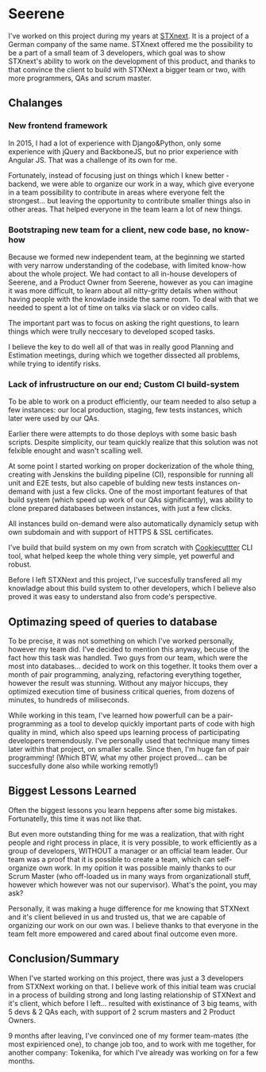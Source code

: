 # Seerene

I've worked on this project during my years at [STXnext](). It is a project of a German company of the same name. STXnext offered me the possibility to be a part of a small team of 3 developers, which goal was to show STXnext's ability to work on the development of this product, and thanks to that convince the client to build with STXNext a bigger team or two, with more programmers, QAs and scrum master.

## Chalanges

### New frontend framework

In 2015, I had a lot of experience with Django&Python, only some experience with jQuery and BackboneJS, but no prior experience with Angular JS. That was a challenge of its own for me.

Fortunately, instead of focusing just on things which I knew better - backend, we were able to organize our work in a way, which give everyone in a team possibility to contribute in areas where everyone felt the strongest... but leaving the opportunity to contribute smaller things also in other areas. That helped everyone in the team learn a lot of new things.

### Bootstraping new team for a client, new code base, no know-how

Because we formed new independent team, at the beginning we started with very narrow understanding of the codebase, with limited know-how about the whole project. We had contact to all in-house developers of Seerene, and a Product Owner from Seerene, however as you can imagine it was more difficult, to learn about all nitty-gritty details when without having people with the knowlade inside the same room. To deal with that we needed to spent a lot of time on talks via slack or on video calls.

The important part was to focus on asking the right questions, to learn things which were trully neccesary to developed scoped tasks.

I believe the key to do well all of that was in really good Planning and Estimation meetings, during which we together dissected all problems, while trying to identify risks.

### Lack of infrustructure on our end; Custom CI build-system

To be able to work on a product efficiently, our team needed to also setup a few instances: our local production, staging, few tests instances, which later were used by our QAs.

Earlier there were attempts to do those deploys with some basic bash scripts. Despite simplicity, our team quickly realize that this solution was not felxible enought and wasn't scalling well.

At some point I started working on proper dockerization of the whole thing, creating with Jenskins the building pipeline (CI), responsible for running all unit and E2E tests, but also capeble of bulding new tests instances on-demand with just a few clicks. One of the most important features of that build system (which speed up work of our QAs significantly), was ability to clone prepared databases between instances, with just a few clicks.

All instances build on-demand were also automatically dynamicly setup with own subdomain and with support of HTTPS & SSL certificates.

I've build that build system on my own from scratch with [Cookiecuttter](https://github.com/cookiecutter/Cookiecutter) CLI tool, what helped keep the whole thing very simple, yet powerful and robust.

Before I left STXNext and this project, I've succesfully transfered all my knowladge about this build system to other developers, which I believe also proved it was easy to understand also from code's perspective.

## Optimazing speed of queries to database

To be precise, it was not something on which I've worked personally, however my team did. I've decided to mention this anyway, becuse of the fact how this task was handled. Two guys from our team, which were the most into databases... decided to work on this together. It tooks them over a month of pair programming, analyzing, refactoring everything together, however the result was stunning. Without any majyor hiccups, they optimized execution time of business critical queries, from dozens of minutes, to hundreds of miliseconds.

While working in this team, I've learned how powerfull can be a pair-programming as a tool to develop quickly important parts of code with high quality in mind, which also speed ups learning process of participating developers tremendously. I've personally used that technique many times later within that project, on smaller scalle. Since then, I'm huge fan of pair programming! (Which BTW, what my other project proved... can be succesfully done also while working remotly!)

## Biggest Lessons Learned

Often the biggest lessons you learn heppens after some big mistakes. Fortunatelly, this time it was not like that.

But even more outstanding thing for me was a realization, that with right people and right process in place, it is very possible, to work efficiently as a group of developers, WITHOUT a manager or an official team leader. Our team was a proof that it is possible to create a team, which can self-organize own work. In my opition it was possible mainly thanks to our Scrum Master (who off-loaded us in many ways from organizationall stuff, however which however was not our supervisor). What's the point, you may ask?

Personally, it was making a huge difference for me knowing that STXNext and it's client believed in us and trusted us, that we are capable of organizing our work on our own was. I believe thanks to that everyone in the team felt more empowered and cared about final outcome even more.

## Conclusion/Summary

When I've started working on this project, there was just a 3 developers from STXNext working on that. I believe work of this initial team was crucial in a process of building strong and long lasting relationship of STXNext and it's client, which before I left... resulted with existinance of 3 big teams, with 5 devs & 2 QAs each, with support of 2 scrum masters and 2 Product Owners.

9 months after leaving, I've convinced one of my former team-mates (the most expirienced one), to change job too, and to work with me together, for another company: Tokenika, for which I've already was working on for a few months.
